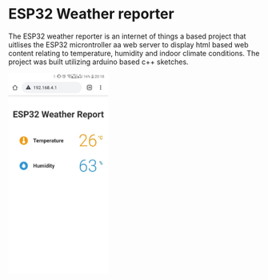# ESP32 Weather reporter 
The ESP32 weather reporter is an internet of things a based project that uitlises the ESP32 microntroller aa web server to display html based web content relating to temperature, humidity and indoor climate conditions. The project was built utilizing arduino based c++ sketches. 


<img src = "images/sample.jpeg" height = "400px">


